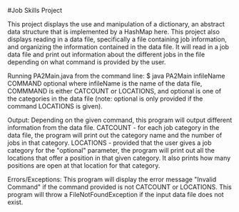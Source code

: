 #Job Skills Project

This project displays the use and manipulation of a dictionary, an abstract data structure that is implemented by a HashMap here. This project also displays reading in a data file, specifically a file containing job information, and organizing the information contained in the data file. It will read in a job data file and print out information about the different jobs in the file depending on what command is provided by the user.

Running PA2Main.java from the command line:
  $ java PA2Main infileName COMMAND optional
    where infileName is the name of the data file, COMMMAND is either CATCOUNT or LOCATIONS, and optional is one of the categories in the
    data file (note: optional is only provided if the command LOCATIONS is given).
    
Output:
  Depending on the given command, this program will output different information from the data file.
    CATCOUNT - for each job category in the data file, the program will print out the category name and the number of jobs in that
               category.
    LOCATIONS - provided that the user gives a job category for the "optional" parameter, the program will print out all the locations
                that offer a position in that given category. It also prints how many positions are open at that location for that
                category.
    
Errors/Exceptions:
  This program will display the error message "Invalid Command" if the command provided is not CATCOUNT or LOCATIONS.
  This program will throw a FileNotFoundException if the input data file does not exist.
